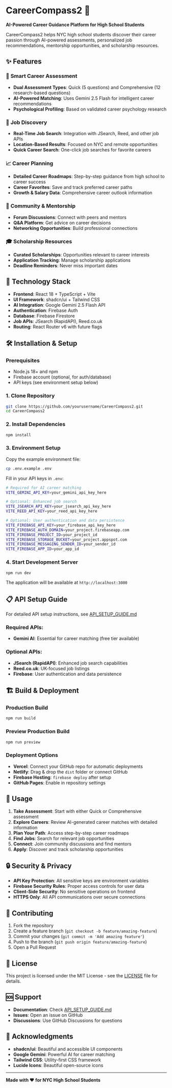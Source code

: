 # CareerCompass2 🧭

**AI-Powered Career Guidance Platform for High School Students**

CareerCompass2 helps NYC high school students discover their career passion through AI-powered assessments, personalized job recommendations, mentorship opportunities, and scholarship resources.

## ✨ Features

### 🎯 **Smart Career Assessment**
- **Dual Assessment Types**: Quick (5 questions) and Comprehensive (12 research-based questions)
- **AI-Powered Matching**: Uses Gemini 2.5 Flash for intelligent career recommendations
- **Psychological Profiling**: Based on validated career psychology research

### 💼 **Job Discovery**
- **Real-Time Job Search**: Integration with JSearch, Reed, and other job APIs
- **Location-Based Results**: Focused on NYC and remote opportunities
- **Quick Career Search**: One-click job searches for favorite careers

### 📈 **Career Planning**
- **Detailed Career Roadmaps**: Step-by-step guidance from high school to career success
- **Career Favorites**: Save and track preferred career paths
- **Growth & Salary Data**: Comprehensive career outlook information

### 🤝 **Community & Mentorship**
- **Forum Discussions**: Connect with peers and mentors
- **Q&A Platform**: Get advice on career decisions
- **Networking Opportunities**: Build professional connections

### 🎓 **Scholarship Resources**
- **Curated Scholarships**: Opportunities relevant to career interests
- **Application Tracking**: Manage scholarship applications
- **Deadline Reminders**: Never miss important dates

## 🚀 Technology Stack

- **Frontend**: React 18 + TypeScript + Vite
- **UI Framework**: shadcn/ui + Tailwind CSS
- **AI Integration**: Google Gemini 2.5 Flash API
- **Authentication**: Firebase Auth
- **Database**: Firebase Firestore
- **Job APIs**: JSearch (RapidAPI), Reed.co.uk
- **Routing**: React Router v6 with future flags

## 🛠️ Installation & Setup

### Prerequisites
- Node.js 18+ and npm
- Firebase account (optional, for auth/database)
- API keys (see environment setup below)

### 1. Clone Repository
```bash
git clone https://github.com/yourusername/CareerCompass2.git
cd CareerCompass2
```

### 2. Install Dependencies
```bash
npm install
```

### 3. Environment Setup
Copy the example environment file:
```bash
cp .env.example .env
```

Fill in your API keys in `.env`:
```bash
# Required for AI career matching
VITE_GEMINI_API_KEY=your_gemini_api_key_here

# Optional: Enhanced job search
VITE_JSEARCH_API_KEY=your_jsearch_api_key_here
VITE_REED_API_KEY=your_reed_api_key_here

# Optional: User authentication and data persistence
VITE_FIREBASE_API_KEY=your_firebase_api_key_here
VITE_FIREBASE_AUTH_DOMAIN=your_project.firebaseapp.com
VITE_FIREBASE_PROJECT_ID=your_project_id
VITE_FIREBASE_STORAGE_BUCKET=your_project.appspot.com
VITE_FIREBASE_MESSAGING_SENDER_ID=your_sender_id
VITE_FIREBASE_APP_ID=your_app_id
```

### 4. Start Development Server
```bash
npm run dev
```

The application will be available at `http://localhost:3000`

## 📋 API Setup Guide

For detailed API setup instructions, see [API_SETUP_GUIDE.md](./API_SETUP_GUIDE.md)

### Required APIs:
- **Gemini AI**: Essential for career matching (free tier available)

### Optional APIs:
- **JSearch (RapidAPI)**: Enhanced job search capabilities
- **Reed.co.uk**: UK-focused job listings
- **Firebase**: User authentication and data persistence

## 🏗️ Build & Deployment

### Production Build
```bash
npm run build
```

### Preview Production Build
```bash
npm run preview
```

### Deployment Options
- **Vercel**: Connect your GitHub repo for automatic deployments
- **Netlify**: Drag & drop the `dist` folder or connect GitHub
- **Firebase Hosting**: `firebase deploy` after setup
- **GitHub Pages**: Enable in repository settings

## 🎯 Usage

1. **Take Assessment**: Start with either Quick or Comprehensive assessment
2. **Explore Careers**: Review AI-generated career matches with detailed information
3. **Plan Your Path**: Access step-by-step career roadmaps
4. **Find Jobs**: Search for relevant job opportunities
5. **Connect**: Join community discussions and find mentors
6. **Apply**: Discover and track scholarship opportunities

## 🔒 Security & Privacy

- **API Key Protection**: All sensitive keys are environment variables
- **Firebase Security Rules**: Proper access controls for user data
- **Client-Side Security**: No sensitive operations on frontend
- **HTTPS Only**: All API communications over secure connections

## 🤝 Contributing

1. Fork the repository
2. Create a feature branch (`git checkout -b feature/amazing-feature`)
3. Commit your changes (`git commit -m 'Add amazing feature'`)
4. Push to the branch (`git push origin feature/amazing-feature`)
5. Open a Pull Request

## 📄 License

This project is licensed under the MIT License - see the [LICENSE](LICENSE) file for details.

## 🆘 Support

- **Documentation**: Check [API_SETUP_GUIDE.md](./API_SETUP_GUIDE.md)
- **Issues**: Open an issue on GitHub
- **Discussions**: Use GitHub Discussions for questions

## 🎉 Acknowledgments

- **shadcn/ui**: Beautiful and accessible UI components
- **Google Gemini**: Powerful AI for career matching
- **Tailwind CSS**: Utility-first CSS framework
- **Lucide Icons**: Beautiful open-source icons

---

**Made with ❤️ for NYC High School Students**